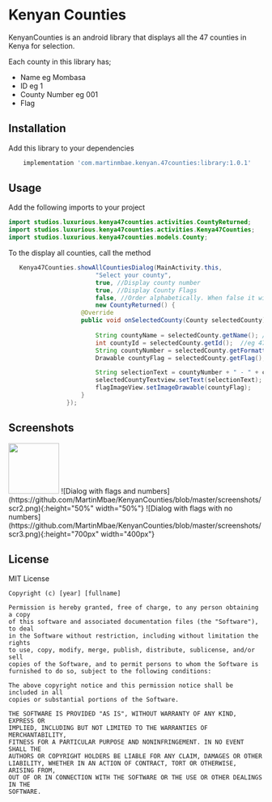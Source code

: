# Kenyan Counties

KenyanCounties is an android library that displays all the 47 counties in Kenya for selection.

Each county in this library has;
 
- Name eg Mombasa
- ID eg 1
- County Number eg 001
- Flag




## Installation

Add this library to your dependencies

```bash
    implementation 'com.martinmbae.kenyan.47counties:library:1.0.1'
```

## Usage

Add the following imports to your project

```java
import studios.luxurious.kenya47counties.activities.CountyReturned;
import studios.luxurious.kenya47counties.activities.Kenya47Counties;
import studios.luxurious.kenya47counties.models.County;
```

To the display all counties, call the method 

```java
   Kenya47Counties.showAllCountiesDialog(MainActivity.this, 
                        "Select your county",
                        true, //Display county number
                        true, //Display County Flags
                        false, //Order alphabetically. When false it will order by county number
                        new CountyReturned() {
                    @Override
                    public void onSelectedCounty(County selectedCounty) {
                        
                        String countyName = selectedCounty.getName(); //eg Nairobi
                        int countyId = selectedCounty.getId();  //eg 47
                        String countyNumber = selectedCounty.getFormattedCountyNumber(); //eg 047 
                        Drawable countyFlag = selectedCounty.getFlag(); 

                        String selectionText = countyNumber + " - " + countyName;
                        selectedCountyTextview.setText(selectionText);
                        flagImageView.setImageDrawable(countyFlag);
                    }
                });

```

## Screenshots

<img src="https://github.com/MartinMbae/KenyanCounties/blob/master/screenshots/scr1.png" width="100" height="100">
![Dialog with flags and numbers](https://github.com/MartinMbae/KenyanCounties/blob/master/screenshots/scr2.png){:height="50%" width="50%"}
![Dialog with flags with no numbers](https://github.com/MartinMbae/KenyanCounties/blob/master/screenshots/scr3.png){:height="700px" width="400px"}

## License
MIT License

```
Copyright (c) [year] [fullname]

Permission is hereby granted, free of charge, to any person obtaining a copy
of this software and associated documentation files (the "Software"), to deal
in the Software without restriction, including without limitation the rights
to use, copy, modify, merge, publish, distribute, sublicense, and/or sell
copies of the Software, and to permit persons to whom the Software is
furnished to do so, subject to the following conditions:

The above copyright notice and this permission notice shall be included in all
copies or substantial portions of the Software.

THE SOFTWARE IS PROVIDED "AS IS", WITHOUT WARRANTY OF ANY KIND, EXPRESS OR
IMPLIED, INCLUDING BUT NOT LIMITED TO THE WARRANTIES OF MERCHANTABILITY,
FITNESS FOR A PARTICULAR PURPOSE AND NONINFRINGEMENT. IN NO EVENT SHALL THE
AUTHORS OR COPYRIGHT HOLDERS BE LIABLE FOR ANY CLAIM, DAMAGES OR OTHER
LIABILITY, WHETHER IN AN ACTION OF CONTRACT, TORT OR OTHERWISE, ARISING FROM,
OUT OF OR IN CONNECTION WITH THE SOFTWARE OR THE USE OR OTHER DEALINGS IN THE
SOFTWARE.

```
